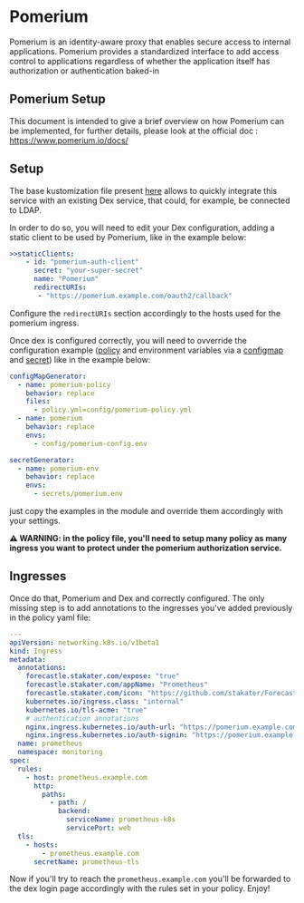 # Pomerium

Pomerium is an identity-aware proxy that enables secure access to internal applications. Pomerium provides a standardized interface to add access control to applications regardless of whether the application itself has authorization or authentication baked-in

## Pomerium Setup

This document is intended to give a brief overview on how Pomerium can be implemented, for further details, please look at the official doc : <https://www.pomerium.io/docs/>

## Setup

The base kustomization file present [here](./kustomization.yaml) allows to quickly integrate this service with an existing Dex service, that could, for example, be connected to LDAP.

In order to do so, you will need to edit your Dex configuration, adding a static client to be used by Pomerium, like in the example below:

```yaml
>>staticClients:
    - id: "pomerium-auth-client"
      secret: "your-super-secret"
      name: "Pomerium"
      redirectURIs:
       - "https://pomerium.example.com/oauth2/callback"
```

Configure the `redirectURIs` section accordingly to the hosts used for the pomerium ingress.

Once dex is configured correctly, you will need to ovverride the configuration example ([policy](./config/policy.example.yaml) and environment variables via a [configmap](./config/config.example.env) and [secret](secrets/pomerium.example.env)) like in the example below:

```yaml
configMapGenerator:
  - name: pomerium-policy
    behavior: replace
    files:
      - policy.yml=config/pomerium-policy.yml
  - name: pomerium
    behavior: replace
    envs:
      - config/pomerium-config.env

secretGenerator:
  - name: pomerium-env
    behavior: replace
    envs:
      - secrets/pomerium.env
```

just copy the examples in the module and override them accordingly with your settings.

**⚠ WARNING: in the policy file, you'll need to setup many policy as many ingress you want to protect under the pomerium authorization service.**

## Ingresses

Once do that, Pomerium and Dex and correctly configured.
The only missing step is to add annotations to the ingresses you've added previously in the policy yaml file:

```yaml
---
apiVersion: networking.k8s.io/v1beta1
kind: Ingress
metadata:
  annotations:
    forecastle.stakater.com/expose: "true"
    forecastle.stakater.com/appName: "Prometheus"
    forecastle.stakater.com/icon: "https://github.com/stakater/ForecastleIcons/raw/master/prometheus.png"
    kubernetes.io/ingress.class: "internal"
    kubernetes.io/tls-acme: "true"
    # authentication annotations
    nginx.ingress.kubernetes.io/auth-url: "https://pomerium.example.com/verify?uri=$scheme://$host$request_uri"
    nginx.ingress.kubernetes.io/auth-signin: "https://pomerium.example.com/?uri=$scheme://$host$request_uri"
  name: prometheus
  namespace: monitoring
spec:
  rules:
    - host: prometheus.example.com
      http:
        paths:
          - path: /
            backend:
              serviceName: prometheus-k8s
              servicePort: web
  tls:
    - hosts:
        - prometheus.example.com
      secretName: prometheus-tls
```

Now if you'll try to reach the `prometheus.example.com` you'll be forwarded to the dex login page accordingly with the rules set in your policy. Enjoy!
